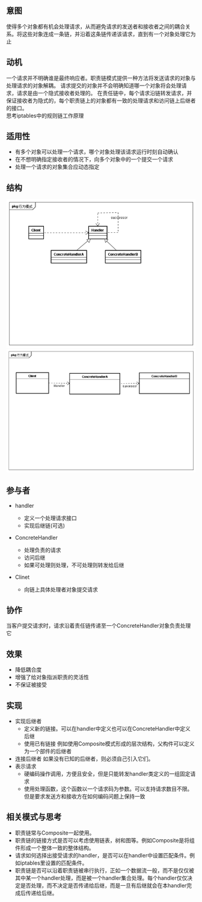 ## 意图
使得多个对象都有机会处理请求，从而避免请求的发送者和接收者之间的耦合关系。将这些对象连成一条链，并沿着这条链传递该请求，直到有一个对象处理它为止

## 动机
一个请求并不明确谁是最终响应者。职责链模式提供一种方法将发送请求的对象与处理请求的对象解耦。
请求提交的对象并不会明确知道哪一个对象将会处理请求，请求是由一个隐式接收者处理的。
在责任链中，每个请求沿链转发请求，并保证接收者为隐式的，每个职责链上的对象都有一致的处理请求和访问链上后继者的接口。<br/>
思考iptables中的规则链工作原理

## 适用性
* 有多个对象可以处理一个请求，哪个对象处理该请求运行时刻自动确认
* 在不想明确指定接收者的情况下，向多个对象中的一个提交一个请求
* 处理一个请求的对象集合应动态指定

## 结构
![职责链](uml/职责链.png)
![职责链对象](uml/职责链对象.png)

## 参与者
* handler
	* 定义一个处理请求接口
	* 实现后继链(可选)
* ConcreteHandler
	* 处理负责的请求
	* 访问后继
	* 如果可处理则处理，不可处理则转发给后继

* Clinet
	* 向链上具体处理者对象提交请求
	
## 协作
当客户提交请求时，请求沿着责任链传递至一个ConcreteHandler对象负责处理它

## 效果
* 降低耦合度
* 增强了给对象指派职责的灵活性
* 不保证被接受

## 实现
* 实现后继者
	* 定义新的链接。可以在handler中定义也可以在ConcreteHandler中定义后继
	* 使用已有链接
	例如使用Composite模式形成的层次结构，父构件可以定义为一个部件的后继者
* 连接后继者
如果没有已知的后继者，则必须自己引入它们。
* 表示请求
	* 硬编码操作调用，方便且安全，但是只能转发handler类定义的一组固定请求
	* 使用处理函数，这个函数以一个请求码为参数。可以支持请求数目不限。但是要求发送方和接收方在如何编码问题上保持一致

## 相关模式与思考
* 职责链常与Composite一起使用。
* 职责链的链接方式是否可以考虑使用链表，树和图等。例如Composite是将组件形成一个整体一致的整体结构。
* 请求如何选择出接受请求的handler，是否可以在handler中设置匹配条件。例如iptables里设置的匹配条件。
* 职责链是否可以沿着职责链被串行执行，正如一个数据流一般，而不是仅仅被其中某一个handler处理，而是被一个handler集合处理。每个handler仅仅决定是否处理，而不决定是否传递给后继，而是一旦有后继就会在本handler完成后传递给后继。